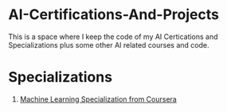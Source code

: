 # AI-Certifications-And-Projects

This is a space where I keep the code of my AI Certications and Specializations plus some other AI related courses and code.

# Specializations

1. [Machine Learning Specialization from Coursera](https://www.coursera.org/specializations/machine-learning-introduction)
